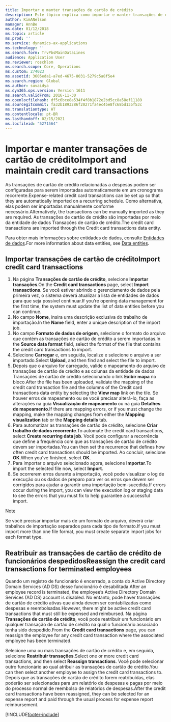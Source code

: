 ```yaml
---
title: Importar e manter transações de cartão de crédito
description: Este tópico explica como importar e manter transações de cartão de crédito relacionadas a despesas. Essas transações podem ser configuradas para que sejam importadas automaticamente em uma programação recorrente ou podem ser importadas manualmente conforme necessário.
author: KimANelson
manager: AnnBe
ms.date: 01/12/2018
ms.topic: article
ms.prod: ''
ms.service: dynamics-ax-applications
ms.technology: ''
ms.search.form: TrvPbsMainDataLines
audience: Application User
ms.reviewer: roschlom
ms.search.scope: Core, Operations
ms.custom: 274023
ms.assetid: 3605eda1-a7ed-4675-8031-5279c5a8f5e4
ms.search.region: Global
ms.author: suvaidya
ms.dyn365.ops.version: Version 1611
ms.search.validFrom: 2016-11-30
ms.openlocfilehash: df5c6bce8a534f4f8b1872e2bd5cc8a58ef11189
ms.sourcegitcommit: fa32b1893286f20271fa4ec4be8fc68bd135f53c
ms.translationtype: HT
ms.contentlocale: pt-BR
ms.lasthandoff: 02/15/2021
ms.locfileid: "5271564"
---
```

# <a name="import-and-maintain-credit-card-transactions"></a><span data-ttu-id="7016c-104">Importar e manter transações de cartão de crédito</span><span class="sxs-lookup"><span data-stu-id="7016c-104">Import and maintain credit card transactions</span></span>

<span data-ttu-id="7016c-105">As transações de cartão de crédito relacionadas a despesas podem ser configuradas para serem importadas automaticamente em um cronograma recorrente.</span><span class="sxs-lookup"><span data-stu-id="7016c-105">Expense-related credit card transactions can be set up so that they are automatically imported on a recurring schedule.</span></span> <span data-ttu-id="7016c-106">Como alternativa, elas podem ser importadas manualmente conforme necessário.</span><span class="sxs-lookup"><span data-stu-id="7016c-106">Alternatively, the transactions can be manually imported as they are required.</span></span> <span data-ttu-id="7016c-107">As transações de cartão de crédito são importadas por meio da entidade de dados Transações de cartão de crédito.</span><span class="sxs-lookup"><span data-stu-id="7016c-107">The credit card transactions are imported through the Credit card transactions data entity.</span></span>

<span data-ttu-id="7016c-108">Para obter mais informações sobre entidades de dados, consulte [Entidades de dados](https://docs.microsoft.com/dynamics365/fin-ops-core/dev-itpro/data-entities/data-entities).</span><span class="sxs-lookup"><span data-stu-id="7016c-108">For more information about data entities, see [Data entities](https://docs.microsoft.com/dynamics365/fin-ops-core/dev-itpro/data-entities/data-entities).</span></span>

## <a name="import-credit-card-transactions"></a><span data-ttu-id="7016c-109">Importar transações de cartão de crédito</span><span class="sxs-lookup"><span data-stu-id="7016c-109">Import credit card transactions</span></span>

1. <span data-ttu-id="7016c-110">Na página **Transações de cartão de crédito**, selecione **Importar transações**.</span><span class="sxs-lookup"><span data-stu-id="7016c-110">On the **Credit card transactions** page, select **Import transactions**.</span></span> <span data-ttu-id="7016c-111">Se você estiver abrindo o gerenciamento de dados pela primeira vez, o sistema deverá atualizar a lista de entidades de dados para que seja possível continuar.</span><span class="sxs-lookup"><span data-stu-id="7016c-111">If you’re opening data management for the first time, the system must update the list of data entities before you can continue.</span></span>
2. <span data-ttu-id="7016c-112">No campo **Nome**, insira uma descrição exclusiva do trabalho de importação.</span><span class="sxs-lookup"><span data-stu-id="7016c-112">In the **Name** field, enter a unique description of the import job.</span></span>
3. <span data-ttu-id="7016c-113">No campo **Formato de dados de origem**, selecione o formato do arquivo que contém as transações de cartão de crédito a serem importadas.</span><span class="sxs-lookup"><span data-stu-id="7016c-113">In the **Source data format** field, select the format of the file that contains the credit card transactions to import.</span></span>
4. <span data-ttu-id="7016c-114">Selecione **Carregar** e, em seguida, localize e selecione o arquivo a ser importado.</span><span class="sxs-lookup"><span data-stu-id="7016c-114">Select **Upload**, and then find and select the file to import.</span></span>
5. <span data-ttu-id="7016c-115">Depois que o arquivo for carregado, valide o mapeamento do arquivo de transações de cartão de crédito e as colunas da entidade de dados Transações de cartão de crédito selecionando o link **Exibir mapa** no bloco.</span><span class="sxs-lookup"><span data-stu-id="7016c-115">After the file has been uploaded, validate the mapping of the credit card transaction file and the columns of the Credit card transactions data entity by selecting the **View map** link on the tile.</span></span> <span data-ttu-id="7016c-116">Se houver erros de mapeamento ou se você precisar alterá-lo, faça as alterações na guia **Visualização de mapeamento** ou na guia **Detalhes de mapeamento**.</span><span class="sxs-lookup"><span data-stu-id="7016c-116">If there are mapping errors, or if you must change the mapping, make the mapping changes from either the **Mapping visualization** tab or the **Mapping details** tab.</span></span>
6. <span data-ttu-id="7016c-117">Para automatizar as transações de cartão de crédito, selecione **Criar trabalho de dados recorrente**.</span><span class="sxs-lookup"><span data-stu-id="7016c-117">To automate the credit card transactions, select **Create recurring data job**.</span></span> <span data-ttu-id="7016c-118">Você pode configurar a recorrência que define a frequência com que as transações de cartão de crédito devem ser importadas.</span><span class="sxs-lookup"><span data-stu-id="7016c-118">You can then set the recurrence that defines how often credit card transactions should be imported.</span></span> <span data-ttu-id="7016c-119">Ao concluir, selecione **OK**.</span><span class="sxs-lookup"><span data-stu-id="7016c-119">When you’ve finished, select **OK**.</span></span>
7. <span data-ttu-id="7016c-120">Para importar o arquivo selecionado agora, selecione **Importar**.</span><span class="sxs-lookup"><span data-stu-id="7016c-120">To import the selected file now, select **Import**.</span></span>
8. <span data-ttu-id="7016c-121">Se ocorrerem erros durante a importação, você pode visualizar o log de execução ou os dados de preparo para ver os erros que devem ser corrigidos para ajudar a garantir uma importação bem-sucedida.</span><span class="sxs-lookup"><span data-stu-id="7016c-121">If errors occur during the import, you can view the execution log or staging data to see the errors that you must fix to help guarantee a successful import.</span></span>

> [!NOTE]
> <span data-ttu-id="7016c-122">Se você precisar importar mais de um formato de arquivo, deverá criar trabalhos de importação separados para cada tipo de formato.</span><span class="sxs-lookup"><span data-stu-id="7016c-122">If you must import more than one file format, you must create separate import jobs for each format type.</span></span>

## <a name="reassign-the-credit-card-transactions-for-terminated-employees"></a><span data-ttu-id="7016c-123">Reatribuir as transações de cartão de crédito de funcionários despedidos</span><span class="sxs-lookup"><span data-stu-id="7016c-123">Reassign the credit card transactions for terminated employees</span></span>

<span data-ttu-id="7016c-124">Quando um registro de funcionário é encerrado, a conta do Active Directory Domain Services (AD DS) desse funcionário é desabilitada.</span><span class="sxs-lookup"><span data-stu-id="7016c-124">After an employee record is terminated, the employee’s Active Directory Domain Services (AD DS) account is disabled.</span></span> <span data-ttu-id="7016c-125">No entanto, pode haver transações de cartão de crédito ativas que ainda devem ser contabilizadas como despesas e reembolsadas.</span><span class="sxs-lookup"><span data-stu-id="7016c-125">However, there might be active credit card transactions that must still be expensed and reimbursed.</span></span> <span data-ttu-id="7016c-126">Na página **Transações de cartão de crédito**, você pode reatribuir um funcionário em qualquer transação de cartão de crédito na qual o funcionário associado tenha sido despedido.</span><span class="sxs-lookup"><span data-stu-id="7016c-126">From the **Credit card transactions** page, you can reassign the employee for any credit card transaction where the associated employee has been terminated.</span></span>

<span data-ttu-id="7016c-127">Selecione uma ou mais transações de cartão de crédito e, em seguida, selecione **Reatribuir transações**.</span><span class="sxs-lookup"><span data-stu-id="7016c-127">Select one or more credit card transactions, and then select **Reassign transactions**.</span></span> <span data-ttu-id="7016c-128">Você pode selecionar outro funcionário ao qual atribuir as transações de cartão de crédito.</span><span class="sxs-lookup"><span data-stu-id="7016c-128">You can then select another employee to assign the credit card transactions to.</span></span> <span data-ttu-id="7016c-129">Depois que as transações de cartão de crédito forem reatribuídas, elas poderão ser selecionadas para um relatório de despesas e pagas por meio do processo normal de reembolso de relatórios de despesas.</span><span class="sxs-lookup"><span data-stu-id="7016c-129">After the credit card transactions have been reassigned, they can be selected for an expense report and paid through the usual process for expense report reimbursement.</span></span>


[!INCLUDE[footer-include](../includes/footer-banner.md)]